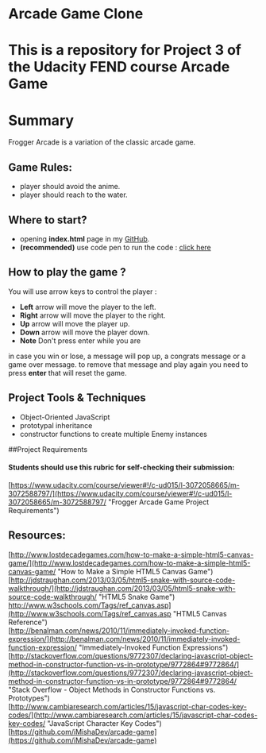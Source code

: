 # Arcade Game Clone
This is a repository for Project 3 of the Udacity FEND course
Arcade Game
===============================
# Summary
Frogger Arcade is a variation of the classic  arcade game.

## Game Rules:
- player should avoid the anime.
- player should reach to the water.

## Where to start?

- opening **index.html** page in my [GitHub]().
- **(recommended)** use code pen to run the code  : [click here]()


## How to play the game ?
You will use arrow keys to control the player :
- **Left** arrow will move the player to the left.
- **Right** arrow will move the player to the right.
- **Up** arrow will move the player up.
- **Down** arrow will move the player down.
- **Note** Don't press enter while you are

in case you win or lose, a message will pop up, a congrats message or a game over message. to remove that message and play again you need to press **enter** that will reset the game.

## Project Tools & Techniques
- Object-Oriented JavaScript
- prototypal inheritance
- constructor functions to create multiple Enemy instances


##Project Requirements
#### Students should use this rubric for self-checking their submission:
[https://www.udacity.com/course/viewer#!/c-ud015/l-3072058665/m-3072588797/](https://www.udacity.com/course/viewer#!/c-ud015/l-3072058665/m-3072588797/ "Frogger Arcade Game Project Requirements")

## Resources:
[http://www.lostdecadegames.com/how-to-make-a-simple-html5-canvas-game/](http://www.lostdecadegames.com/how-to-make-a-simple-html5-canvas-game/ "How to Make a Simple HTML5 Canvas Game")  
[http://jdstraughan.com/2013/03/05/html5-snake-with-source-code-walkthrough/](http://jdstraughan.com/2013/03/05/html5-snake-with-source-code-walkthrough/ "HTML5 Snake Game")  
http://www.w3schools.com/Tags/ref_canvas.asp](http://www.w3schools.com/Tags/ref_canvas.asp "HTML5 Canvas Reference")  
[http://benalman.com/news/2010/11/immediately-invoked-function-expression/](http://benalman.com/news/2010/11/immediately-invoked-function-expression/ "Immediately-Invoked Function Expressions")
[http://stackoverflow.com/questions/9772307/declaring-javascript-object-method-in-constructor-function-vs-in-prototype/9772864#9772864/](http://stackoverflow.com/questions/9772307/declaring-javascript-object-method-in-constructor-function-vs-in-prototype/9772864#9772864/ "Stack Overflow - Object Methods in Constructor Functions vs. Prototypes")  
[http://www.cambiaresearch.com/articles/15/javascript-char-codes-key-codes/](http://www.cambiaresearch.com/articles/15/javascript-char-codes-key-codes/ "JavaScript Character Key Codes")  
[https://github.com/iMishaDev/arcade-game](https://github.com/iMishaDev/arcade-game)  
